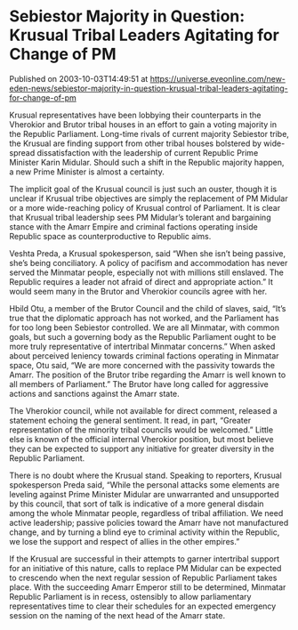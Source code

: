 # Sebiestor Majority in Question: Krusual Tribal Leaders Agitating for Change of PM
Published on 2003-10-03T14:49:51 at https://universe.eveonline.com/new-eden-news/sebiestor-majority-in-question-krusual-tribal-leaders-agitating-for-change-of-pm

Krusual representatives have been lobbying their counterparts in the Vherokior and Brutor tribal houses in an effort to gain a voting majority in the Republic Parliament. Long-time rivals of current majority Sebiestor tribe, the Krusual are finding support from other tribal houses bolstered by wide-spread dissatisfaction with the leadership of current Republic Prime Minister Karin Midular. Should such a shift in the Republic majority happen, a new Prime Minister is almost a certainty. 

The implicit goal of the Krusual council is just such an ouster, though it is unclear if Krusual tribe objectives are simply the replacement of PM Midular or a more wide-reaching policy of Krusual control of Parliament. It is clear that Krusual tribal leadership sees PM Midular’s tolerant and bargaining stance with the Amarr Empire and criminal factions operating inside Republic space as counterproductive to Republic aims. 

Veshta Preda, a Krusual spokesperson, said “When she isn’t being passive, she’s being conciliatory. A policy of pacifism and accommodation has never served the Minmatar people, especially not with millions still enslaved. The Republic requires a leader not afraid of direct and appropriate action.” It would seem many in the Brutor and Vherokior councils agree with her. 

Hbild Otu, a member of the Brutor Council and the child of slaves, said, “It’s true that the diplomatic approach has not worked, and the Parliament has for too long been Sebiestor controlled. We are all Minmatar, with common goals, but such a governing body as the Republic Parliament ought to be more truly representative of intertribal Minmatar concerns.” When asked about perceived leniency towards criminal factions operating in Minmatar space, Otu said, “We are more concerned with the passivity towards the Amarr. The position of the Brutor tribe regarding the Amarr is well known to all members of Parliament.” The Brutor have long called for aggressive actions and sanctions against the Amarr state. 

The Vherokior council, while not available for direct comment, released a statement echoing the general sentiment. It read, in part, “Greater representation of the minority tribal councils would be welcomed.” Little else is known of the official internal Vherokior position, but most believe they can be expected to support any initiative for greater diversity in the Republic Parliament. 

There is no doubt where the Krusual stand. Speaking to reporters, Krusual spokesperson Preda said, “While the personal attacks some elements are leveling against Prime Minister Midular are unwarranted and unsupported by this council, that sort of talk is indicative of a more general disdain among the whole Minmatar people, regardless of tribal affiliation. We need active leadership; passive policies toward the Amarr have not manufactured change, and by turning a blind eye to criminal activity within the Republic, we lose the support and respect of allies in the other empires.” 

If the Krusual are successful in their attempts to garner intertribal support for an initiative of this nature, calls to replace PM Midular can be expected to crescendo when the next regular session of Republic Parliament takes place. With the succeeding Amarr Emperor still to be determined, Minmatar Republic Parliament is in recess, ostensibly to allow parliamentary representatives time to clear their schedules for an expected emergency session on the naming of the next head of the Amarr state.
